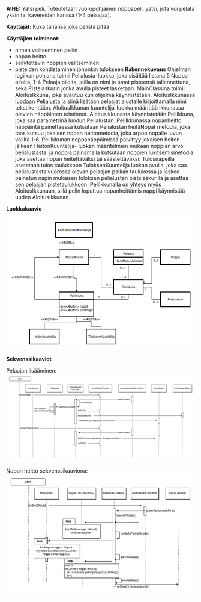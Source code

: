 **AIHE:** Yatsi peli. Toteutetaan vuoropohjainen noppapeli, yatsi, jota voi
pelata yksin tai kavereiden kanssa (1-4 pelaajaa).

**Käyttäjät:** Kuka tahansa joka pelistä pitää

**Käyttäjien toiminnot:** 
- nimen valitseminen peliin
- nopan heitto
- säilytettävin noppien valitseminen
- pisteiden kohdistaminen johonkin tulokseen
**Rakennekuvaus**
Ohjelman logiikan pohjana toimii Pelialusta-luokka, joka sisältää listana 5 Noppa olioita, 1-4 Pelaaja olioita, joilla on nimi ja omat pisteensä tallennettuna, sekä Pistelaskurin jonka avulla pisteet lasketaan. MainClassina toimii AloitusIkkuna, joka avautuu kun ohjelma käynnistetään. AloitusIkkunassa luodaan Pelialusta ja siinä lisätään pelaajat alustalle kirjoittamalla nimi tekstikenttään. AloitusIkkunan kuuntelija-luokka määrittää ikkunassa olevien näppäinten toiminnot. AloitusIkkunasta käynnistetään PeliIkkuna, joka saa parametrinä luodun Pelialustan. PeliIkkunassa nopanheitto näppäintä painettaessa kutsutaan Pelialustan heitäNopat metodia, joka taas kutsuu jokaisen nopan heittometodia, joka arpoo nopalle luvun väliltä 1-6. PeliIkkunan noppanäppäimissä päivittyy jokaisen heiton jälkeen HeitonKuuntelija- luokan määritelmien mukaan noppien arvo pelialustasta, ja noppia painamalla kutsutaan noppien lukitsemismetodia, joka asettaa nopan heitettäväksi tai säästettäväksi. Tulosnapeilla asetetaan tulos taulukkoon TuloksenKuuntelija luokan avulla, joka saa pelialustasta vuorossa olevan pelaajan paikan taulukossa ja laskee painetun napin mukaisen tuloksen pelialustan pistelaskurilla ja asettaa sen pelaajan pistetaulukkoon. PeliIkkunalla on yhteys myös AloitusIkkunaan, sillä pelin loputtua nopanheittämis nappi käynnistää uuden AloitusIkkunan.

**Luokkakaavio**

![luokkakaavio](luokkakaavio.png "luokkakaavio")

**Sekvenssikaaviot**

Pelaajan lisääminen:
![pelaajan lisääminen sekvenssikavio](pelaajan_lisaaminen_sekvenssi.png "pelaajan lisääminen sekvenssikaaviona")

Nopan heitto sekvenssikaaviona:
![nopan heitto sekvenssikaavio](pelaaja_heittaa_noppaa_sekvenssi.png "nopan heitto sekvenssikaavio")

